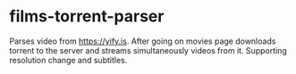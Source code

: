 # films-torrent-parser
Parses video from https://yify.is. After going on movies page downloads torrent to the server and streams simultaneously videos from it. Supporting resolution change and subtitles.
